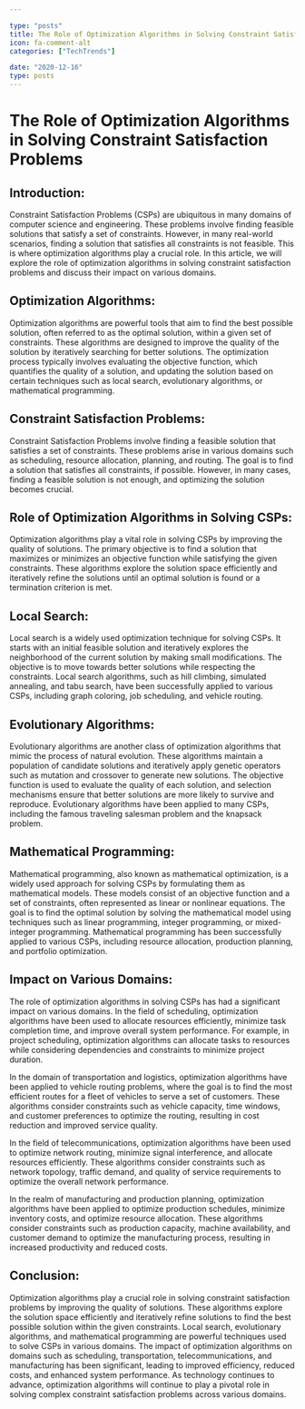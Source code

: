 ```yaml
---

type: "posts"
title: The Role of Optimization Algorithms in Solving Constraint Satisfaction Problems
icon: fa-comment-alt
categories: ["TechTrends"]

date: "2020-12-16"
type: posts
---
```





# The Role of Optimization Algorithms in Solving Constraint Satisfaction Problems

## Introduction:
Constraint Satisfaction Problems (CSPs) are ubiquitous in many domains of computer science and engineering. These problems involve finding feasible solutions that satisfy a set of constraints. However, in many real-world scenarios, finding a solution that satisfies all constraints is not feasible. This is where optimization algorithms play a crucial role. In this article, we will explore the role of optimization algorithms in solving constraint satisfaction problems and discuss their impact on various domains.

## Optimization Algorithms:
Optimization algorithms are powerful tools that aim to find the best possible solution, often referred to as the optimal solution, within a given set of constraints. These algorithms are designed to improve the quality of the solution by iteratively searching for better solutions. The optimization process typically involves evaluating the objective function, which quantifies the quality of a solution, and updating the solution based on certain techniques such as local search, evolutionary algorithms, or mathematical programming.

## Constraint Satisfaction Problems:
Constraint Satisfaction Problems involve finding a feasible solution that satisfies a set of constraints. These problems arise in various domains such as scheduling, resource allocation, planning, and routing. The goal is to find a solution that satisfies all constraints, if possible. However, in many cases, finding a feasible solution is not enough, and optimizing the solution becomes crucial.

## Role of Optimization Algorithms in Solving CSPs:
Optimization algorithms play a vital role in solving CSPs by improving the quality of solutions. The primary objective is to find a solution that maximizes or minimizes an objective function while satisfying the given constraints. These algorithms explore the solution space efficiently and iteratively refine the solutions until an optimal solution is found or a termination criterion is met.

## Local Search:
Local search is a widely used optimization technique for solving CSPs. It starts with an initial feasible solution and iteratively explores the neighborhood of the current solution by making small modifications. The objective is to move towards better solutions while respecting the constraints. Local search algorithms, such as hill climbing, simulated annealing, and tabu search, have been successfully applied to various CSPs, including graph coloring, job scheduling, and vehicle routing.

## Evolutionary Algorithms:
Evolutionary algorithms are another class of optimization algorithms that mimic the process of natural evolution. These algorithms maintain a population of candidate solutions and iteratively apply genetic operators such as mutation and crossover to generate new solutions. The objective function is used to evaluate the quality of each solution, and selection mechanisms ensure that better solutions are more likely to survive and reproduce. Evolutionary algorithms have been applied to many CSPs, including the famous traveling salesman problem and the knapsack problem.

## Mathematical Programming:
Mathematical programming, also known as mathematical optimization, is a widely used approach for solving CSPs by formulating them as mathematical models. These models consist of an objective function and a set of constraints, often represented as linear or nonlinear equations. The goal is to find the optimal solution by solving the mathematical model using techniques such as linear programming, integer programming, or mixed-integer programming. Mathematical programming has been successfully applied to various CSPs, including resource allocation, production planning, and portfolio optimization.

## Impact on Various Domains:
The role of optimization algorithms in solving CSPs has had a significant impact on various domains. In the field of scheduling, optimization algorithms have been used to allocate resources efficiently, minimize task completion time, and improve overall system performance. For example, in project scheduling, optimization algorithms can allocate tasks to resources while considering dependencies and constraints to minimize project duration.

In the domain of transportation and logistics, optimization algorithms have been applied to vehicle routing problems, where the goal is to find the most efficient routes for a fleet of vehicles to serve a set of customers. These algorithms consider constraints such as vehicle capacity, time windows, and customer preferences to optimize the routing, resulting in cost reduction and improved service quality.

In the field of telecommunications, optimization algorithms have been used to optimize network routing, minimize signal interference, and allocate resources efficiently. These algorithms consider constraints such as network topology, traffic demand, and quality of service requirements to optimize the overall network performance.

In the realm of manufacturing and production planning, optimization algorithms have been applied to optimize production schedules, minimize inventory costs, and optimize resource allocation. These algorithms consider constraints such as production capacity, machine availability, and customer demand to optimize the manufacturing process, resulting in increased productivity and reduced costs.

## Conclusion:
Optimization algorithms play a crucial role in solving constraint satisfaction problems by improving the quality of solutions. These algorithms explore the solution space efficiently and iteratively refine solutions to find the best possible solution within the given constraints. Local search, evolutionary algorithms, and mathematical programming are powerful techniques used to solve CSPs in various domains. The impact of optimization algorithms on domains such as scheduling, transportation, telecommunications, and manufacturing has been significant, leading to improved efficiency, reduced costs, and enhanced system performance. As technology continues to advance, optimization algorithms will continue to play a pivotal role in solving complex constraint satisfaction problems across various domains.